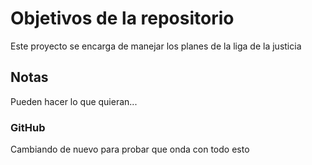 # Objetivos de la repositorio

Este proyecto se encarga de manejar los planes de la liga de la justicia


## Notas
Pueden hacer lo que quieran...

### GitHub 
Cambiando de nuevo para probar que onda con todo esto

